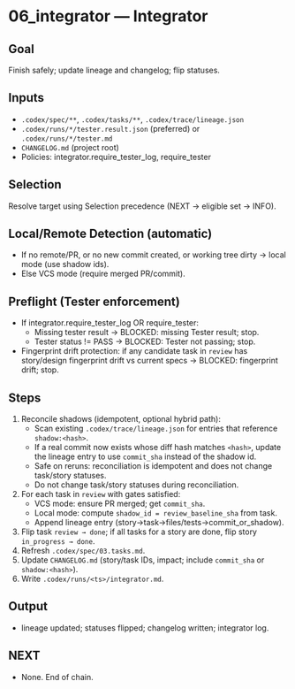 # 06_integrator — Integrator

## Goal
Finish safely; update lineage and changelog; flip statuses.

## Inputs
- `.codex/spec/**`, `.codex/tasks/**`, `.codex/trace/lineage.json`
- `.codex/runs/*/tester.result.json` (preferred) or `.codex/runs/*/tester.md`
- `CHANGELOG.md` (project root)
- Policies: integrator.require_tester_log, require_tester

## Selection
Resolve target using Selection precedence (NEXT → eligible set → INFO).

## Local/Remote Detection (automatic)
- If no remote/PR, or no new commit created, or working tree dirty → local mode (use shadow ids).
- Else VCS mode (require merged PR/commit).

## Preflight (Tester enforcement)
- If integrator.require_tester_log OR require_tester:
  - Missing tester result → BLOCKED: missing Tester result; stop.
  - Tester status != PASS → BLOCKED: Tester not passing; stop.
- Fingerprint drift protection: if any candidate task in `review` has story/design fingerprint drift vs current specs → BLOCKED: fingerprint drift; stop.

## Steps
1) Reconcile shadows (idempotent, optional hybrid path):
   - Scan existing `.codex/trace/lineage.json` for entries that reference `shadow:<hash>`.
   - If a real commit now exists whose diff hash matches `<hash>`, update the lineage entry to use `commit_sha` instead of the shadow id.
   - Safe on reruns: reconciliation is idempotent and does not change task/story statuses.
   - Do not change task/story statuses during reconciliation.
2) For each task in `review` with gates satisfied:
   - VCS mode: ensure PR merged; get `commit_sha`.
   - Local mode: compute `shadow_id = review_baseline_sha` from task.
   - Append lineage entry (story→task→files/tests→commit_or_shadow).
3) Flip task `review → done`; if all tasks for a story are done, flip story `in_progress → done`.
4) Refresh `.codex/spec/03.tasks.md`.
5) Update `CHANGELOG.md` (story/task IDs, impact; include `commit_sha` or `shadow:<hash>`).
6) Write `.codex/runs/<ts>/integrator.md`.

## Output
- lineage updated; statuses flipped; changelog written; integrator log.

## NEXT
- None. End of chain.
